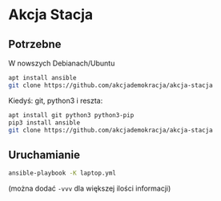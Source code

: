 
# Akcja Stacja

## Potrzebne
W nowszych Debianach/Ubuntu

```sh
apt install ansible
git clone https://github.com/akcjademokracja/akcja-stacja
```


Kiedyś: git, python3 i reszta: 
```sh
apt install git python3 python3-pip
pip3 install ansible
git clone https://github.com/akcjademokracja/akcja-stacja
```
## Uruchamianie

```sh
ansible-playbook -K laptop.yml
````

(można dodać `-vvv` dla większej ilości informacji)
